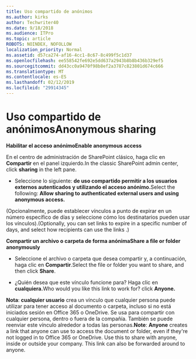 ```yaml
---
title: Uso compartido de anónimos
ms.author: kirks
author: Techwriter40
ms.date: 9/18/2018
ms.audience: ITPro
ms.topic: article
ROBOTS: NOINDEX, NOFOLLOW
localization_priority: Normal
ms.assetid: d57ca274-af16-4cc1-8c67-8c499f5c1d37
ms.openlocfilehash: ee558542fe692e5dd637a2943b8b8b436b329ef5
ms.sourcegitcommit: dd43cc0a9470f98b8ef2a3787c823801d674c666
ms.translationtype: MT
ms.contentlocale: es-ES
ms.lasthandoff: 02/12/2019
ms.locfileid: "29914345"
---
```

# <a name="anonymous-sharing"></a><span data-ttu-id="8ff9b-102">Uso compartido de anónimos</span><span class="sxs-lookup"><span data-stu-id="8ff9b-102">Anonymous sharing</span></span>

 <span data-ttu-id="8ff9b-103">**Habilitar el acceso anónimo**</span><span class="sxs-lookup"><span data-stu-id="8ff9b-103">**Enable anonymous access**</span></span>
  
<span data-ttu-id="8ff9b-104">En el centro de administración de SharePoint clásico, haga clic en **Compartir** en el panel izquierdo.</span><span class="sxs-lookup"><span data-stu-id="8ff9b-104">In the classic SharePoint admin center, click **sharing** in the left pane.</span></span> 
  
- <span data-ttu-id="8ff9b-105">Seleccione lo siguiente: **de uso compartido permitir a los usuarios externos autenticados y utilizando el acceso anónimo.**</span><span class="sxs-lookup"><span data-stu-id="8ff9b-105">Select the following: **Allow sharing to authenticated external users and using anonymous access.**</span></span>
  
<span data-ttu-id="8ff9b-106">(Opcionalmente, puede establecer vínculos a punto de expirar en un número específico de días y seleccione cómo los destinatarios pueden usar los vínculos).</span><span class="sxs-lookup"><span data-stu-id="8ff9b-106">(Optionally, you can set links to expire in a specific number of days, and select how recipients can use the links .)</span></span>
    
 <span data-ttu-id="8ff9b-107">**Compartir un archivo o carpeta de forma anónima**</span><span class="sxs-lookup"><span data-stu-id="8ff9b-107">**Share a file or folder anonymously**</span></span>
  
- <span data-ttu-id="8ff9b-108">Seleccione el archivo o carpeta que desea compartir y, a continuación, haga clic en **Compartir**.</span><span class="sxs-lookup"><span data-stu-id="8ff9b-108">Select the file or folder you want to share, and then click **Share**.</span></span> 
    
- <span data-ttu-id="8ff9b-109">¿Quién desea que este vínculo funcione para? Haga clic en **cualquiera.**</span><span class="sxs-lookup"><span data-stu-id="8ff9b-109">Who would you like this link to work for? click **Anyone.**</span></span>
  
 <span data-ttu-id="8ff9b-p101">**Nota**: **cualquier usuario** crea un vínculo que cualquier persona puede utilizar para tener acceso al documento o carpeta, incluso si no está iniciados sesión en Office 365 o OneDrive. Se usa para compartir con cualquier persona, dentro o fuera de la compañía. También se puede reenviar este vínculo alrededor a todas las personas.</span><span class="sxs-lookup"><span data-stu-id="8ff9b-p101">**Note**: **Anyone** creates a link that anyone can use to access the document or folder, even if they're not logged in to Office 365 or OneDrive. Use this to share with anyone, inside or outside your company. This link can also be forwarded around to anyone.</span></span> 
    

